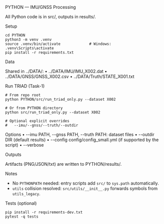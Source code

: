 PYTHON — IMU/GNSS Processing

All Python code is in src/, outputs in results/.

Setup

```
cd PYTHON
python3 -m venv .venv
source .venv/bin/activate             # Windows: .venv\Scripts\activate
pip install -r requirements.txt
```

Data

Shared in ../DATA/:
• ../DATA/IMU/IMU_X002.dat
• ../DATA/GNSS/GNSS_X002.csv
• ../DATA/Truth/STATE_X001.txt

Run TRIAD (Task-1)

```
# From repo root
python PYTHON/src/run_triad_only.py --dataset X002

# Or from PYTHON directory
python src/run_triad_only.py --dataset X002

# Optional explicit overrides
#   --imu/--gnss/--truth/--outdir
```

Options
• --imu PATH, --gnss PATH, --truth PATH: dataset files
• --outdir DIR (default results)
• --config config/config_small.yml (if supported by the script)
• --verbose

Outputs

Artifacts (PNG/JSON/txt) are written to PYTHON/results/.

Notes
- No `PYTHONPATH` needed: entry scripts add `src/` to `sys.path` automatically.
- `utils` collision resolved: `src/utils/__init__.py` forwards symbols from `utils_legacy`.

Tests (optional)

```
pip install -r requirements-dev.txt
pytest -q tests
```
